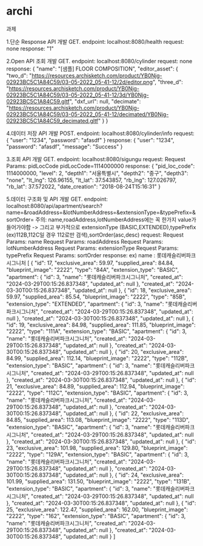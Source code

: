 # archi
과제

1.단순 Response API 개발
GET.
endpoint: localhost:8080/health
request: none
response: "1"

2.Open API 조회 개발
GET.
endpoint: localhost:8080/cylinder
request: none
response:
{
    "name": "[샘플] FLOOR COMPOSITION",
    "editor_asset": {
        "two_d": "https://resources.archisketch.com/product/YB0Njg-02923BC5C1A84C59/03-05-2022_05-41-12/2d/editor.png",
        "three_d": "https://resources.archisketch.com/product/YB0Njg-02923BC5C1A84C59/03-05-2022_05-41-12/3d/YB0Njg-02923BC5C1A84C59.gltf",
        "dxf_url": null,
        "decimate": "https://resources.archisketch.com/product/YB0Njg-02923BC5C1A84C59/03-05-2022_05-41-12/decimated/YB0Njg-02923BC5C1A84C59_decimated.gltf" 
    }
}

4.데이터 저장 API 개발
POST.
endpoint: localhost:8080/cylinder/info
request:
    {
        "user": "1234",
        "password": "afasdf"
    }
response:
    {
        "user": "1234",
        "password": "afasdf",
        "message": "Success"
    }

3.조회 API 개발
GET.
endpoint: localhost:8080/sigungu
request:
    Request Params: pidLocCode
    pidLocCode=1114000000
response:
    {
        "pid_loc_code": 1114000000,
        "level": 2,
        "depth1": "서울특별시",
        "depth2": "중구",
        "depth3": "none",
        "lt_lng": 126.96155,
        "lt_lat": 37.543857,
        "rb_lng": 127.026797,
        "rb_lat": 37.572022,
        "date_creation": "2018-08-24T15:16:31"
    }

5.데이터 구조화 및 API 개발
GET.
endpoint: localhost:8080/api/apartment/search?name=&roadAddress=&lotNumberAddress=&extensionType=&typePrefix=&sortOrder=
주의: name,roadAddress,lotNumberAddress에는 꼭 한가지 value가 들어가야함 -> 그리고 부가적으로 extensionType (BASIC,EXTENDED),typePrefix (ex)112B,112C일 경우 112로만 검색),sortOrder(asc,desc)
request:
    Request Params: name
    Request Params: roadAddress
    Request Params: lotNumberAddress
    Request Params: extensionType
    Request Params: typePrefix
    Request Params: sortOrder
response:
ex) name : 롯데캐슬리버파크시그니처
[
    {
        "id": 17,
        "exclusive_area": 59.97,
        "supplied_area": 84.84,
        "blueprint_image": "2222",
        "type": "84A",
        "extension_type": "BASIC",
        "apartment": {
            "id": 3,
            "name": "롯데캐슬리버파크시그니처",
            "created_at": "2024-03-29T00:15:26.837348",
            "updated_at": null
        },
        "created_at": "2024-03-30T00:15:26.837348",
        "updated_at": null
    },
    {
        "id": 18,
        "exclusive_area": 59.97,
        "supplied_area": 85.54,
        "blueprint_image": "2222",
        "type": "85B",
        "extension_type": "EXTENDED",
        "apartment": {
            "id": 3,
            "name": "롯데캐슬리버파크시그니처",
            "created_at": "2024-03-29T00:15:26.837348",
            "updated_at": null
        },
        "created_at": "2024-03-30T00:15:26.837348",
        "updated_at": null
    },
    {
        "id": 19,
        "exclusive_area": 84.98,
        "supplied_area": 111.85,
        "blueprint_image": "2222",
        "type": "111A",
        "extension_type": "BASIC",
        "apartment": {
            "id": 3,
            "name": "롯데캐슬리버파크시그니처",
            "created_at": "2024-03-29T00:15:26.837348",
            "updated_at": null
        },
        "created_at": "2024-03-30T00:15:26.837348",
        "updated_at": null
    },
    {
        "id": 20,
        "exclusive_area": 84.99,
        "supplied_area": 112.14,
        "blueprint_image": "2222",
        "type": "112B",
        "extension_type": "BASIC",
        "apartment": {
            "id": 3,
            "name": "롯데캐슬리버파크시그니처",
            "created_at": "2024-03-29T00:15:26.837348",
            "updated_at": null
        },
        "created_at": "2024-03-30T00:15:26.837348",
        "updated_at": null
    },
    {
        "id": 21,
        "exclusive_area": 84.89,
        "supplied_area": 112.94,
        "blueprint_image": "2222",
        "type": "112C",
        "extension_type": "BASIC",
        "apartment": {
            "id": 3,
            "name": "롯데캐슬리버파크시그니처",
            "created_at": "2024-03-29T00:15:26.837348",
            "updated_at": null
        },
        "created_at": "2024-03-30T00:15:26.837348",
        "updated_at": null
    },
    {
        "id": 22,
        "exclusive_area": 84.85,
        "supplied_area": 113.08,
        "blueprint_image": "2222",
        "type": "113D",
        "extension_type": "BASIC",
        "apartment": {
            "id": 3,
            "name": "롯데캐슬리버파크시그니처",
            "created_at": "2024-03-29T00:15:26.837348",
            "updated_at": null
        },
        "created_at": "2024-03-30T00:15:26.837348",
        "updated_at": null
    },
    {
        "id": 23,
        "exclusive_area": 101.98,
        "supplied_area": 129.80,
        "blueprint_image": "2222",
        "type": "129A",
        "extension_type": "BASIC",
        "apartment": {
            "id": 3,
            "name": "롯데캐슬리버파크시그니처",
            "created_at": "2024-03-29T00:15:26.837348",
            "updated_at": null
        },
        "created_at": "2024-03-30T00:15:26.837348",
        "updated_at": null
    },
    {
        "id": 24,
        "exclusive_area": 101.99,
        "supplied_area": 131.50,
        "blueprint_image": "2222",
        "type": "131B",
        "extension_type": "BASIC",
        "apartment": {
            "id": 3,
            "name": "롯데캐슬리버파크시그니처",
            "created_at": "2024-03-29T00:15:26.837348",
            "updated_at": null
        },
        "created_at": "2024-03-30T00:15:26.837348",
        "updated_at": null
    },
    {
        "id": 25,
        "exclusive_area": 122.47,
        "supplied_area": 162.00,
        "blueprint_image": "2222",
        "type": "162",
        "extension_type": "BASIC",
        "apartment": {
            "id": 3,
            "name": "롯데캐슬리버파크시그니처",
            "created_at": "2024-03-29T00:15:26.837348",
            "updated_at": null
        },
        "created_at": "2024-03-30T00:15:26.837348",
        "updated_at": null
    }
]